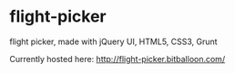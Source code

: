 # flight-picker
flight picker, made with jQuery UI, HTML5, CSS3, Grunt

Currently hosted here: http://flight-picker.bitballoon.com/
